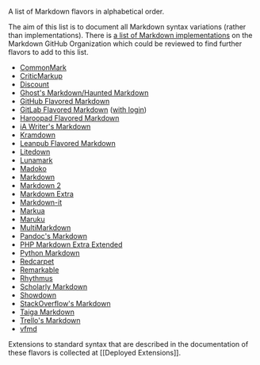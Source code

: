 A list of Markdown flavors in alphabetical order.

The aim of this list is to document all Markdown syntax variations (rather than implementations). There is [a list of Markdown implementations](https://github.com/markdown/markdown.github.com/wiki/Implementations) on the Markdown GitHub Organization which could be reviewed to find further flavors to add to this list.

- [CommonMark](http://spec.commonmark.org/)
- [CriticMarkup](http://criticmarkup.com/spec.php)
- [Discount](http://www.pell.portland.or.us/~orc/Code/discount/#Language.extensions)
- [Ghost's Markdown/Haunted Markdown](https://github.com/TryGhost/Ghost/wiki/Future-of-Markdown#features)
- [GitHub Flavored Markdown](https://help.github.com/articles/github-flavored-markdown/)
- [GitLab Flavored Markdown](http://doc.gitlab.com/ce/markdown/markdown.html) ([with login](https://gitlab.com/help/markdown/markdown))
- [Haroopad Flavored Markdown](http://pad.haroopress.com/page.html?f=haroopad-flavored-markdown)
- [iA Writer's Markdown](https://ia.net/writer/support/general/markdown-guide)
- [Kramdown](http://kramdown.gettalong.org/quickref.html)
- [Leanpub Flavored Markdown](https://leanpub.com/help/manual#leanpub-auto-markdown-extensions-in-leanpub)
- [Litedown](http://s9etextformatter.readthedocs.org/Plugins/Litedown/Synopsis/)
- [Lunamark](http://jgm.github.io/lunamark/lunamark.1.html)
- [Madoko](http://research.microsoft.com/en-us/um/people/daan/madoko/doc/reference.html)
- [Markdown](http://daringfireball.net/projects/markdown/syntax)
- [Markdown 2](http://markdown2.github.io/site/syntax/)
- [Markdown Extra](https://michelf.ca/projects/php-markdown/extra/)
- [Markdown-it](https://github.com/markdown-it/markdown-it#syntax-extensions)
- [Markua](https://leanpub.com/markua/read)
- [Maruku](http://maruku.rubyforge.org/maruku.html)
- [MultiMarkdown](http://fletcher.github.io/MultiMarkdown-4/)
- [Pandoc's Markdown](http://pandoc.org/README.html#pandocs-markdown)
- [PHP Markdown Extra Extended](https://github.com/egil/php-markdown-extra-extended)
- [Python Markdown](http://pythonhosted.org/Markdown/extensions/)
- [Redcarpet](https://github.com/vmg/redcarpet)
- [Remarkable](https://github.com/jonschlinkert/remarkable#syntax-extensions)
- [Rhythmus](http://rhythmus.be/building-a-magazine/#extending-markdown)
- [Scholarly Markdown](http://scholarlymarkdown.com/Scholarly-Markdown-Guide.html)
- [Showdown](https://github.com/showdownjs/showdown/wiki/Known-Differences-in-Output)
- [StackOverflow's Markdown](http://stackoverflow.com/editing-help)
- [Taiga Markdown](https://taiga.io/support/taiga-markdown-syntax/)
- [Trello's Markdown](http://help.trello.com/article/821-using-markdown-in-trello)
- [vfmd](http://www.vfmd.org/vfmd-spec/syntax/)

Extensions to standard syntax that are described in the documentation of these flavors is collected at [[Deployed Extensions]].